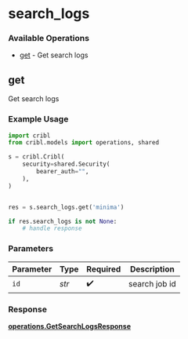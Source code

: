 # search_logs

### Available Operations

* [get](#get) - Get search logs

## get

Get search logs

### Example Usage

```python
import cribl
from cribl.models import operations, shared

s = cribl.Cribl(
    security=shared.Security(
        bearer_auth="",
    ),
)


res = s.search_logs.get('minima')

if res.search_logs is not None:
    # handle response
```

### Parameters

| Parameter          | Type               | Required           | Description        |
| ------------------ | ------------------ | ------------------ | ------------------ |
| `id`               | *str*              | :heavy_check_mark: | search job id      |


### Response

**[operations.GetSearchLogsResponse](../../models/operations/getsearchlogsresponse.md)**

